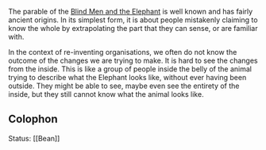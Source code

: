 The parable of the [Blind Men and the Elephant](https://en.wikipedia.org/wiki/Blind_men_and_an_elephant) is well known and has fairly ancient origins. In its simplest form, it is about people mistakenly claiming to know the whole by extrapolating the part that they can sense, or are familiar with. 

In the context of re-inventing organisations, we often do not know the outcome of the changes we are trying to make. It is hard to see the changes from the inside. This is like a group of people inside the belly of the animal trying to describe what the Elephant looks like, without ever having been outside. They might be able to see, maybe even see the entirety of the inside, but they still cannot know what the animal looks like. 

## Colophon
Status: [[Bean]]